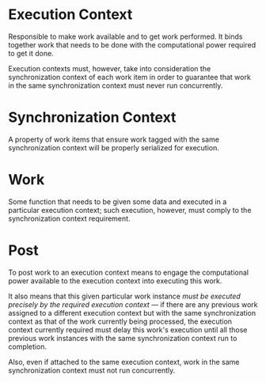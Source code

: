 ﻿# Execution Context

Responsible to make work available and to get work performed. It binds together work that needs to be done with the computational power required to get it done.

Execution contexts must, however, take into consideration the synchronization context of each work item in order to guarantee that work in the same synchronization context must never run concurrently.

# Synchronization Context

A property of work items that ensure work tagged with the same synchronization context will be properly serialized for execution.

# Work

Some function that needs to be given some data and executed in a particular execution context; such execution, however, must comply to the synchronization context requirement.

# Post

To post work to an execution context means to engage the computational power available to the execution context into executing this work.

It also means that this given particular work instance *must be executed precisely by the required execution context* &mdash; if there are any previous work assigned to a different execution context but with the same synchronization context as that of the work currently being processed, the execution context currently required must delay this work's execution until all those previous work instances with the same synchronization context run to completion.

Also, even if attached to the same execution context, work in the same synchronization context must not run concurrently.
